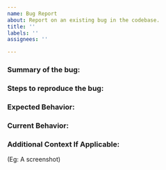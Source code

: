 ```yaml
---
name: Bug Report
about: Report on an existing bug in the codebase.
title: ''
labels: ''
assignees: ''

---
```


### Summary of the bug:


### Steps to reproduce the bug:


### Expected Behavior:

### Current Behavior:
### Additional Context If Applicable:
(Eg: A screenshot)
